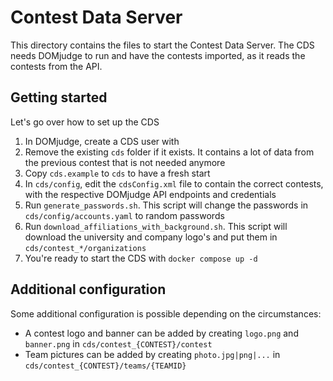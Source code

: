 # Contest Data Server

This directory contains the files to start the Contest Data Server. The CDS needs DOMjudge to run and have the contests imported, as it reads the contests from the API.

## Getting started

Let's go over how to set up the CDS

1. In DOMjudge, create a CDS user with 
2. Remove the existing `cds` folder if it exists. It contains a lot of data from the previous contest that is not needed anymore
3. Copy `cds.example` to `cds` to have a fresh start
4. In `cds/config`, edit the `cdsConfig.xml` file to contain the correct contests, with the respective DOMjudge API endpoints and credentials
5. Run `generate_passwords.sh`. This script will change the passwords in `cds/config/accounts.yaml` to random passwords
6. Run `download_affiliations_with_background.sh`. This script will download the university and company logo's and put them in `cds/contest_*/organizations`
7. You're ready to start the CDS with `docker compose up -d`

## Additional configuration

Some additional configuration is possible depending on the circumstances:

- A contest logo and banner can be added by creating `logo.png` and `banner.png` in `cds/contest_{CONTEST}/contest`
- Team pictures can be added by creating `photo.jpg|png|...` in `cds/contest_{CONTEST}/teams/{TEAMID}`